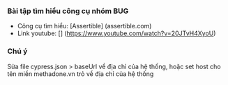 ### Bài tập tìm hiểu công cụ nhóm BUG
- Công cụ tìm hiểu: [Assertible] (assertible.com)
- Link youtube: [] (https://www.youtube.com/watch?v=20JTvH4XyoU)


### Chú ý

Sửa file cypress.json > baseUrl về địa chỉ của hệ thống, hoặc set host cho tên miền methadone.vn trỏ về địa chỉ của hệ thống

